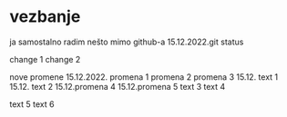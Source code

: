 # vezbanje

  ja samostalno radim nešto mimo github-a 
  15.12.2022.git status
  
change 1
change 2

nove promene 15.12.2022. 
promena 1
promena 2
promena 3
15.12. text 1
15.12. text 2
15.12.promena 4
15.12.promena 5
text 3
text 4

text 5
text 6


